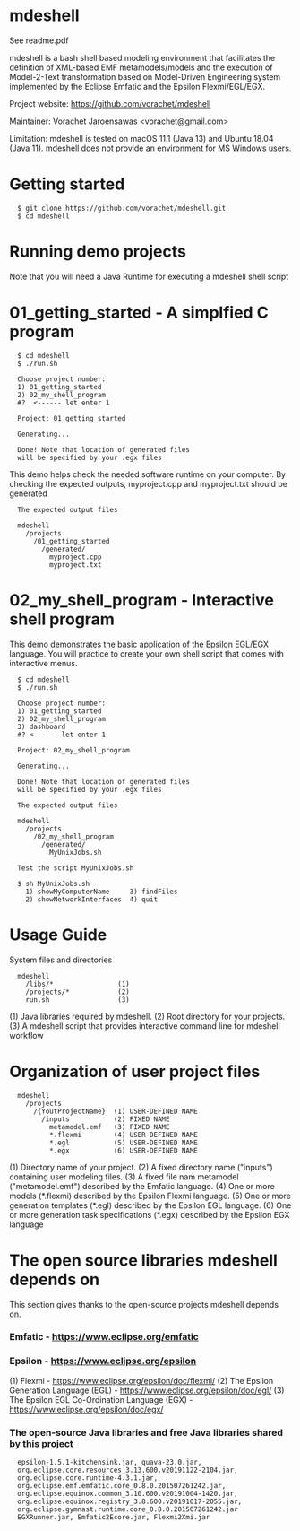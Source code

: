 # mdeshell

See readme.pdf

mdeshell is a bash shell based modeling environment that facilitates the definition of XML-based EMF metamodels/models and the execution of Model-2-Text transformation based on Model-Driven Engineering system implemented by the Eclipse Emfatic and the Epsilon Flexmi/EGL/EGX.

Project website: https://github.com/vorachet/mdeshell

Maintainer: Vorachet Jaroensawas <vorachet\@gmail.com>

Limitation: mdeshell is tested on macOS 11.1 (Java 13) and Ubuntu 18.04 (Java 11). mdeshell does not provide an environment for MS Windows users.

# Getting started 


      $ git clone https://github.com/vorachet/mdeshell.git
      $ cd mdeshell


# Running demo projects

Note that you will need a Java Runtime for executing a mdeshell shell script

# 01_getting_started - A simplfied C program 


      $ cd mdeshell
      $ ./run.sh 

      Choose project number:
      1) 01_getting_started
      2) 02_my_shell_program
      #?  <------ let enter 1

      Project: 01_getting_started 

      Generating...

      Done! Note that location of generated files 
      will be specified by your .egx files


This demo helps check the needed software runtime on your computer. By checking the expected outputs, myproject.cpp and myproject.txt should be generated


      The expected output files

      mdeshell
        /projects
          /01_getting_started
            /generated/
              myproject.cpp
              myproject.txt

# 02_my_shell_program - Interactive shell program 

This demo demonstrates the basic application of the Epsilon EGL/EGX language. You will practice to create your own shell script that comes with interactive menus.


      $ cd mdeshell
      $ ./run.sh 

      Choose project number:
      1) 01_getting_started
      2) 02_my_shell_program
      3) dashboard
      #? <------ let enter 1

      Project: 02_my_shell_program

      Generating...

      Done! Note that location of generated files
      will be specified by your .egx files

      The expected output files

      mdeshell
        /projects
          /02_my_shell_program
            /generated/
              MyUnixJobs.sh

      Test the script MyUnixJobs.sh

      $ sh MyUnixJobs.sh 
        1) showMyComputerName     3) findFiles
        2) showNetworkInterfaces  4) quit


# Usage Guide

System files and directories


      mdeshell
        /libs/*                (1)
        /projects/*            (2)
        run.sh                 (3)


(1) Java libraries required by mdeshell. (2) Root directory for your projects. (3) A mdeshell script that provides interactive command line for mdeshell workflow

# Organization of user project files 


      mdeshell
        /projects
          /{YoutProjectName}  (1) USER-DEFINED NAME
            /inputs           (2) FIXED NAME
              metamodel.emf   (3) FIXED NAME
              *.flexmi        (4) USER-DEFINED NAME
              *.egl           (5) USER-DEFINED NAME
              *.egx           (6) USER-DEFINED NAME


(1) Directory name of your project. (2) A fixed directory name (\"inputs\") containing user modeling files. (3) A fixed file nam metamodel (\"metamodel.emf\") described by the Emfatic language. (4) One or more models (\*.flexmi) described by the Epsilon Flexmi language. (5) One or more generation templates (\*.egl) described by the Epsilon EGL language. (6) One or more generation task specifications (\*.egx) described by the Epsilon EGX language

# The open source libraries mdeshell depends on 

This section gives thanks to the open-source projects mdeshell depends on.

### Emfatic - https://www.eclipse.org/emfatic  

### Epsilon - https://www.eclipse.org/epsilon 

(1) Flexmi - https://www.eclipse.org/epsilon/doc/flexmi/ (2) The Epsilon Generation Language (EGL) - https://www.eclipse.org/epsilon/doc/egl/ (3) The Epsilon EGL Co-Ordination Language (EGX) - https://www.eclipse.org/epsilon/doc/egx/

### The open-source Java libraries and free Java libraries shared by this project

      epsilon-1.5.1-kitchensink.jar, guava-23.0.jar,
      org.eclipse.core.resources_3.13.600.v20191122-2104.jar,
      org.eclipse.core.runtime-4.3.1.jar,
      org.eclipse.emf.emfatic.core_0.8.0.201507261242.jar,
      org.eclipse.equinox.common_3.10.600.v20191004-1420.jar,
      org.eclipse.equinox.registry_3.8.600.v20191017-2055.jar,
      org.eclipse.gymnast.runtime.core_0.8.0.201507261242.jar
      EGXRunner.jar, Emfatic2Ecore.jar, Flexmi2Xmi.jar
